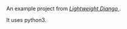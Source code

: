 An example project from [ _Lightweight Django_ ](http://shop.oreilly.com/product/0636920032502.do).

It uses python3.
